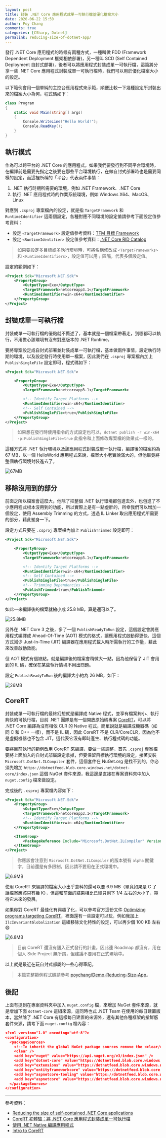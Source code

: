 ```yaml
---
layout: post
title: 封裝 .NET Core 應用程式成單一可執行檔並優化檔案大小
date: 2020-06-22 15:50
author: Poy Chang
comments: true
categories: [CSharp, Dotnet]
permalink: reducing-size-of-dotnet-app/
---
```


發行 .NET Core 應用程式的時候有兩種方式，一種叫做 FDD (Framework Dependent Deployment 框架相依部署)，另一種叫 SCD (Self Contained Deployment 自封式部署)，後者可以將應用程式封裝成單一可執行檔，這篇將分享一些 .NET Core 應用程式封裝成單一可執行檔時，我們可以用於優化檔案大小的設定。

以下範例會用一個單純的主控台應用程式來示範，順便比較一下幾種設定所封裝出來的檔案大小為何，程式碼如下：

```csharp
class Program
{
    static void Main(string[] args)
    {
        Console.WriteLine("Hello World!");
        Console.ReadKey();
    }
}
```

## 執行模式

作為可以跨平台的 .NET Core 的應用程式，如果我們要發行到不同平台環境時，在編譯前是需要先指定之後要在那些平台環境執行，在做自封式部署時也是需要同樣的設定，而這裡所稱的「平台」代表兩件事情：

1. .NET 執行時期所需要的環境，例如 .NET Framework、.NET Core
2. 執行 .NET 應用程式時的作業系統環境，例如 Windows X64、MacOS、Linux

對應到 `.csproj` 專案檔內的設定，就是指 `TargetFramework` 和 `RuntimeIdentifier` 這兩個設定，各種對應不同環境的設定值請參考下面設定值參考資料：

- 設定 `<TargetFramework>` 設定值參考資料：[TFM 目標 Framework](https://docs.microsoft.com/zh-tw/dotnet/standard/frameworks)
- 設定 `<RuntimeIdentifier>` 設定值參考資料：[.NET Core RID Catalog](https://docs.microsoft.com/zh-tw/dotnet/core/rid-catalog)

>如果要設定多目標或多執行環境時，可將名稱修改成 `<TargetFrameworks>` 和 `<RuntimeIdentifiers>`，設定值可以用 `;` 區隔，代表多個設定值。

設定的範例如下：

```xml
<Project Sdk="Microsoft.NET.Sdk">
    <PropertyGroup>
        <OutputType>Exe</OutputType>
        <TargetFramework>netcoreapp3.1</TargetFramework>
        <RuntimeIdentifier>win-x64</RuntimeIdentifier>
    </PropertyGroup>
</Project>
```

## 封裝成單一可執行檔

封裝成單一可執行檔的優點就不贅述了，基本就是一個檔案帶著走，到哪都可以執行，不用擔心該環境有沒有對應版本的 .NET Runtime。

要將專案設定成自封式部署並封裝成單一可執行檔，基本做兩件事情，設定執行時期的環境，以及設定發行時使用單一檔案，因此我們在 `.csproj` 專案檔內加上 `PublishSingleFile` 設定即可，程式碼如下：

```xml
<Project Sdk="Microsoft.NET.Sdk">

    <PropertyGroup>
        <OutputType>Exe</OutputType>
        <TargetFramework>netcoreapp3.1</TargetFramework>

        <!-- Identify Target Platforms -->
        <RuntimeIdentifier>win-x64</RuntimeIdentifier>
        <!-- Self Contained -->
        <PublishSingleFile>true</PublishSingleFile>
    </PropertyGroup>
</Project>
```

>如果想在發行時使用指令的方式設定也可以，`dotnet publish -r win-x64 -p:PublishSingleFile=true` 此指令和上面修改專案檔的效果式一樣的。

這種方式將 .NET 執行環境以及該應用程式封裝成單一執行檔，編譯後的檔案約為 67 MB，以一個 HelloWorld 應用程式來說，檔案大小老實說滿大的，但他畢竟將整個執行環境封裝進去了。

![67MB](https://i.imgur.com/CFyM4mY.png)

## 移除沒用到的部分

前面之所以檔案會這麼大，他除了把整個 .NET 執行環境都包進去外，也包進了不少應用程式根本沒用到的功能，所以實際上是有一點虛胖的，所幸我們可以增加一個設定，使用 Assembly Trimming 的方式，透過 IL Linker 取出應用程式所需要的部分，藉此塑身一下。

設定方式只要在 `.csproj` 專案檔內加上 `PublishTrimmed` 設定即可：

```xml
<Project Sdk="Microsoft.NET.Sdk">

    <PropertyGroup>
        <OutputType>Exe</OutputType>
        <TargetFramework>netcoreapp3.1</TargetFramework>

        <!-- Identify Target Platforms -->
        <RuntimeIdentifier>win-x64</RuntimeIdentifier>
        <!-- Self Contained -->
        <PublishSingleFile>true</PublishSingleFile>
        <!-- Trimming Dependencies -->
        <PublishTrimmed>true</PublishTrimmed>
    </PropertyGroup>
</Project>
```

如此一來編譯後的檔案就縮小成 25.8 MB，算是還可以了。

![25.8MB](https://i.imgur.com/ZjYExAc.png)

另外在 .NET Core 3 之後，多了一個 `PublishReadyToRun` 設定，這個設定會將應用程式編譯成 Ahead-Of-Time (AOT) 模式的格式，讓應用程式啟動得更快，這個方式減少 Just-In-Time (JIT) 編譯器在應用程式載入時所需執行的工作量，藉此來改善啟動效能。

但 AOT 模式有個缺點，就是編譯後的檔案會稍微大一點，因為他保留了 JIT 會用到的 IL 碼，確保在某些執行情境不用出問題。

設定 `PublishReadyToRun` 後的編譯大小約為 26 MB，如下：

![26MB](https://i.imgur.com/lm2BPxJ.png)

## CoreRT

封裝成單一可執行檔的最終幻想就是編譯成 Native 程式，並享有檔案夠小、執行夠快的可執行檔，目前 .NET 團隊是有一個開放原始碼專案 [CoreRT](https://github.com/dotnet/corert)，可以將 .NET Core 編譯為沒有相依 CLR 的 Native 程式，簡單說就是編譯成機器碼（如同 C 和 C++ 一樣），而不是 IL 碼，因此 CoreRT 不是 CLR/CoreCLR，因為他不是虛擬機器也不包含 JIT，這代表它沒有即時產生、執行程式碼的功能。

要將目前執行的範例改用 CoreRT 來編譯，要做一些調整，首先 `.csproj` 專案檔要將上面加入的自封式部屬設定拿掉，但要保留目標執行環境的設定，接著安裝 `Microsoft.DotNet.ILCompiler` 套件，這個套件在 NuGet.org 是找不到的，你必須先增加 `https://dotnetfeed.blob.core.windows.net/dotnet-core/index.json` 這個 NuGet 套件來源，我這邊是直接在專案資料夾中加入 `nuget.config` 檔來做設定。

完成後的 `.csproj` 專案檔內容如下：

```xml
<Project Sdk="Microsoft.NET.Sdk">
    <PropertyGroup>
        <OutputType>Exe</OutputType>
        <TargetFramework>netcoreapp3.1</TargetFramework>
        <!-- Identify Target Platforms -->
        <RuntimeIdentifier>win-x64</RuntimeIdentifier>
    </PropertyGroup>

    <ItemGroup>
        <PackageReference Include="Microsoft.DotNet.ILCompiler" Version="1.0.0-alpha-*" />
    </ItemGroup>
</Project>
```

>你應該會注意到 `Microsoft.DotNet.ILCompiler` 的版本號有 `alpha` 關鍵字，目前還是有多限制，因此請不要用在正式環境中。

![6.9MB](https://i.imgur.com/XZJFIgE.png)

使用 CoreRT 來編譯的檔案大小出乎意料的還可以要 6.9 MB（畢竟如果是 C 了話檔案應該只有幾 K），但這和前面的結果相比已經只剩下 1/4 左右的大小了，期待它未來的發展。

如果你對 CoreRT 最佳化有興趣了化，可以參考官方這份文件 [Optimizing programs targeting CoreRT](https://github.com/dotnet/corert/blob/master/Documentation/using-corert/optimizing-corert.md)，裡面還有一些設定可以玩，例如我加上 `IlcInvariantGlobalization` 這組移除文化特性的設定，可以再少個 100 KB 左右 😄

![6.8MB](https://i.imgur.com/vpyeBNu.png)

>目前 CoreRT 還沒有邁入正式發行的計畫，因此連 Roadmap 都沒有，用在個人 Side Project 無所謂，但建議不要用在正式環境中。

以上就是最近在玩自封式部屬的一些心得筆記。

>本篇完整範例程式碼請參考 [poychang/Demo-Reducing-Size-App](https://github.com/poychang/Demo-Reducing-Size-App)。

## 後記

上面有提到在專案資料夾中加入 `nuget.config` 檔，來增加 NuGet 套件來源，就是增加下面 `dotnet-core` 這組來源，這同時也式 .NET Team 在使用的每日建置版本，當然除了 .NET Core 有這樣每日建置的來源外，還有其他各種框架的搶鮮版套件來源，請考下面 `nuget.config` 檔內容：

```json
<?xml version="1.0" encoding="utf-8"?>
<configuration>
  <packageSources>
    <!--To inherit the global NuGet package sources remove the <clear/> line below -->
    <clear />
    <add key="nuget" value="https://api.nuget.org/v3/index.json" />
    <add key="dotnet-core" value="https://dotnetfeed.blob.core.windows.net/dotnet-core/index.json" />
    <add key="extensions" value="https://dotnetfeed.blob.core.windows.net/aspnet-extensions/index.json" />
    <add key="entityframeworkcore" value="https://dotnetfeed.blob.core.windows.net/aspnet-entityframeworkcore/index.json" />
    <add key="aspnetcore-tooling" value="https://dotnetfeed.blob.core.windows.net/aspnet-aspnetcore-tooling/index.json" />
    <add key="aspnetcore" value="https://dotnetfeed.blob.core.windows.net/aspnet-aspnetcore/index.json" />
  </packageSources>
</configuration>
```

----------

參考資料：

* [Reducing the size of self-contained .NET Core applications](https://ianqvist.blogspot.com/2018/01/reducing-size-of-self-contained-net.html)
* [CoreRT 初體驗：將 .NET Core 應用程式封裝成單一可執行檔](https://blog.miniasp.com/post/2019/01/30/How-to-use-CoreRT-SCD-compile-your-NET-Core-App)
* [使用 .NET Native 編譯應用程式](https://docs.microsoft.com/zh-tw/dotnet/framework/net-native/)
* [Intro to CoreRT](https://github.com/dotnet/corert/blob/master/Documentation/intro-to-corert.md)
